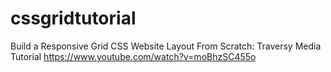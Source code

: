 # cssgridtutorial
Build a Responsive Grid CSS Website Layout From Scratch: Traversy Media Tutorial
https://www.youtube.com/watch?v=moBhzSC455o
